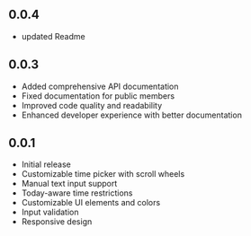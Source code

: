 
## 0.0.4

* updated Readme



## 0.0.3

* Added comprehensive API documentation
* Fixed documentation for public members
* Improved code quality and readability
* Enhanced developer experience with better documentation

## 0.0.1

* Initial release
* Customizable time picker with scroll wheels
* Manual text input support
* Today-aware time restrictions
* Customizable UI elements and colors
* Input validation
* Responsive design


